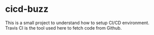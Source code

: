 # cicd-buzz
This is a small project to understand how to setup CI/CD environment. Travis CI is the tool used here to fetch code from Github.
